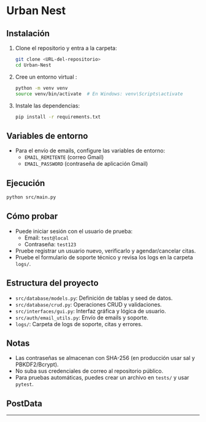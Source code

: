 # Urban Nest

## Instalación

1. Clone el repositorio y entra a la carpeta:
   ```sh
   git clone <URL-del-repositorio>
   cd Urban-Nest
   ```
2. Cree un entorno virtual :
   ```sh
   python -m venv venv
   source venv/bin/activate  # En Windows: venv\Scripts\activate
   ```
3. Instale las dependencias:
   ```sh
   pip install -r requirements.txt
   ```

## Variables de entorno

- Para el envío de emails, configure las variables de entorno:
  - `EMAIL_REMITENTE` (correo Gmail)
  - `EMAIL_PASSWORD` (contraseña de aplicación Gmail)

## Ejecución

```sh
python src/main.py
```

## Cómo probar

- Puede iniciar sesión con el usuario de prueba:
  - Email: `test@local`
  - Contraseña: `test123`
- Pruebe registrar un usuario nuevo, verificarlo y agendar/cancelar citas.
- Pruebe el formulario de soporte técnico y revisa los logs en la carpeta `logs/`.

## Estructura del proyecto

- `src/database/models.py`: Definición de tablas y seed de datos.
- `src/database/crud.py`: Operaciones CRUD y validaciones.
- `src/interfaces/gui.py`: Interfaz gráfica y lógica de usuario.
- `src/auth/email_utils.py`: Envío de emails y soporte.
- `logs/`: Carpeta de logs de soporte, citas y errores.

## Notas

- Las contraseñas se almacenan con SHA-256 (en producción usar sal y PBKDF2/Bcrypt).
- No suba sus credenciales de correo al repositorio público.
- Para pruebas automáticas, puedes crear un archivo en `tests/` y usar `pytest`.

## PostData
---
